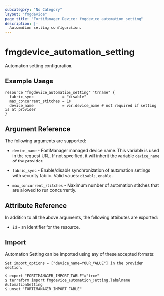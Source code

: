 ```yaml
---
subcategory: "No Category"
layout: "fmgdevice"
page_title: "FortiManager Device: fmgdevice_automation_setting"
description: |-
  Automation setting configuration.
---
```


# fmgdevice_automation_setting
Automation setting configuration.

## Example Usage

```hcl
resource "fmgdevice_automation_setting" "trname" {
  fabric_sync             = "disable"
  max_concurrent_stitches = 10
  device_name             = var.device_name # not required if setting is at provider
}
```

## Argument Reference


The following arguments are supported:

* `device_name` - FortiManager managed device name. This variable is used in the request URL. If not specified, it will inherit the variable `device_name` of the provider.

* `fabric_sync` - Enable/disable synchronization of automation settings with security fabric. Valid values: `disable`, `enable`.

* `max_concurrent_stitches` - Maximum number of automation stitches that are allowed to run concurrently.


## Attribute Reference

In addition to all the above arguments, the following attributes are exported:
* `id` - an identifier for the resource.

## Import

Automation Setting can be imported using any of these accepted formats:
```
Set import_options = ["device_name=YOUR_VALUE"] in the provider section.

$ export "FORTIMANAGER_IMPORT_TABLE"="true"
$ terraform import fmgdevice_automation_setting.labelname AutomationSetting
$ unset "FORTIMANAGER_IMPORT_TABLE"
```


